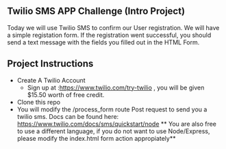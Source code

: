 ## Twilio SMS APP Challenge (Intro Project)

Today we will use Twilio SMS to confirm our User registration.
We will have a simple registation form. If the registration went 
successful, you should send a text message with the fields you filled
out in the HTML Form. 

## Project Instructions

- Create A Twilio Account
    -  Sign up at :https://www.twilio.com/try-twilio , 
       you will be given $15.50 worth of free credit. 
- Clone this repo
- You will modify the /process_form route Post request to
send you a twilio sms. Docs can be found here: https://www.twilio.com/docs/sms/quickstart/node
** You are also free to use a different language, if you do not want to use Node/Express, please modify the index.html form action appropiately**
